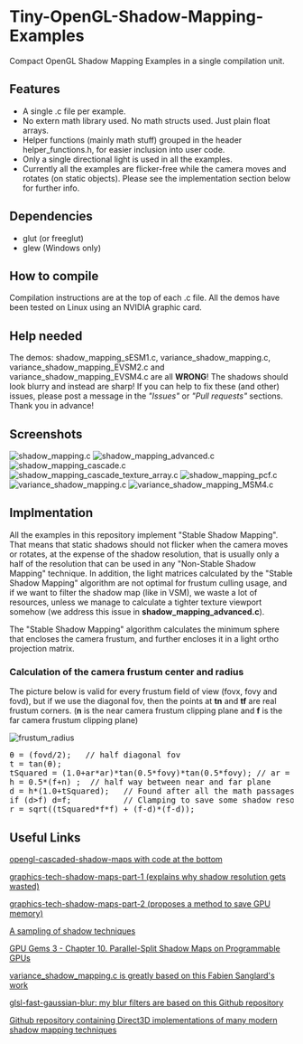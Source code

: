 # Tiny-OpenGL-Shadow-Mapping-Examples
Compact OpenGL Shadow Mapping Examples in a single compilation unit.


## Features
* A single .c file per example.
* No extern math library used. No math structs used. Just plain float arrays.
* Helper functions (mainly math stuff) grouped in the header helper_functions.h, for easier inclusion into user code.
* Only a single directional light is used in all the examples.
* Currently all the examples are flicker-free while the camera moves and rotates (on static objects). Please see the implementation section below for further info.


## Dependencies
* glut (or freeglut)
* glew (Windows only)


## How to compile
Compilation instructions are at the top of each .c file.
All the demos have been tested on Linux using an NVIDIA graphic card.

## Help needed
The demos: shadow_mapping_sESM1.c, variance_shadow_mapping.c, variance_shadow_mapping_EVSM2.c and variance_shadow_mapping_EVSM4.c are all **WRONG**! The shadows should look blurry and instead are sharp! If you can help to fix these (and other) issues, please post a message in the *"Issues"* or *"Pull requests"* sections. Thank you in advance!

## Screenshots
![shadow_mapping.c](./screenshots/shadow_mapping.png)
![shadow_mapping_advanced.c](./screenshots/shadow_mapping_advanced.png)
![shadow_mapping_cascade.c](./screenshots/shadow_mapping_cascade.png)
![shadow_mapping_cascade_texture_array.c](./screenshots/shadow_mapping_cascade_texture_array.png)
![shadow_mapping_pcf.c](./screenshots/shadow_mapping_pcf.png)
![variance_shadow_mapping.c](./screenshots/variance_shadow_mapping.png)
![variance_shadow_mapping_MSM4.c](./screenshots/variance_shadow_mapping_MSM4.png)

## Implmentation
All the examples in this repository implement "Stable Shadow Mapping".
That means that static shadows should not flicker when the camera moves or rotates, at the expense of the shadow resolution, that is usually only a half of the resolution that can be used in any "Non-Stable Shadow Mapping" technique.
In addition, the light matrices calculated by the "Stable Shadow Mapping" algorithm are not optimal for frustum culling usage, and if we want to filter the shadow map (like in VSM), we waste a lot of resources, unless we manage to calculate a tighter texture viewport somehow (we address this issue in **shadow_mapping_advanced.c**).

The "Stable Shadow Mapping" algorithm calculates the minimum sphere that encloses the camera frustum, and further encloses it in a light ortho projection matrix.

### Calculation of the camera frustum center and radius
The picture below is valid for every frustum field of view (fovx, fovy and fovd), but if we use the diagonal fov, then the points at **tn** and **tf** are real frustum corners.
(**n** is the near camera frustum clipping plane and **f** is the far camera frustum clipping plane)

![frustum_radius](./screenshots/frustum_radius.png)
<pre>
θ = (fovd/2);   // half diagonal fov
t = tan(θ);
tSquared = (1.0+ar*ar)*tan(0.5*fovy)*tan(0.5*fovy); // ar = camera aspect ratio
h = 0.5*(f+n) ;  // half way between near and far plane
d = h*(1.0+tSquared);   // Found after all the math passages from the picture above
if (d>f) d=f;           // Clamping to save some shadow resolution
r = sqrt((tSquared*f*f) + (f-d)*(f-d));
</pre>


## Useful Links
[opengl-cascaded-shadow-maps with code at the bottom](https://johanmedestrom.wordpress.com/2016/03/18/opengl-cascaded-shadow-maps/)

[graphics-tech-shadow-maps-part-1 (explains why shadow resolution gets wasted)](http://the-witness.net/news/2010/03/graphics-tech-shadow-maps-part-1/)

[graphics-tech-shadow-maps-part-2 (proposes a method to save GPU memory)](http://the-witness.net/news/2010/04/graphics-tech-shadow-maps-part-2-save-25-texture-memory-and-possibly-much-more/)

[A sampling of shadow techniques](https://mynameismjp.wordpress.com/2013/09/10/shadow-maps/)

[GPU Gems 3 - Chapter 10. Parallel-Split Shadow Maps on Programmable GPUs](https://developer.nvidia.com/gpugems/GPUGems3/gpugems3_ch10.html)

[variance_shadow_mapping.c is greatly based on this Fabien Sanglard's work](http://fabiensanglard.net/shadowmappingVSM/)

[glsl-fast-gaussian-blur: my blur filters are based on this Github repository](https://github.com/Jam3/glsl-fast-gaussian-blur/)

[Github repository containing Direct3D implementations of many modern shadow mapping techniques](https://github.com/TheRealMJP/Shadows)






